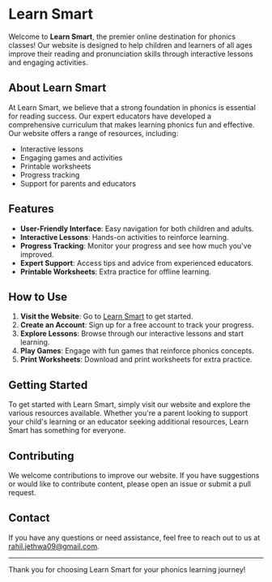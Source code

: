 # Learn Smart

Welcome to **Learn Smart**, the premier online destination for phonics classes! Our website is designed to help children and learners of all ages improve their reading and pronunciation skills through interactive lessons and engaging activities.

## About Learn Smart

At Learn Smart, we believe that a strong foundation in phonics is essential for reading success. Our expert educators have developed a comprehensive curriculum that makes learning phonics fun and effective. Our website offers a range of resources, including:

- Interactive lessons
- Engaging games and activities
- Printable worksheets
- Progress tracking
- Support for parents and educators

## Features

- **User-Friendly Interface**: Easy navigation for both children and adults.
- **Interactive Lessons**: Hands-on activities to reinforce learning.
- **Progress Tracking**: Monitor your progress and see how much you've improved.
- **Expert Support**: Access tips and advice from experienced educators.
- **Printable Worksheets**: Extra practice for offline learning.

## How to Use

1. **Visit the Website**: Go to [Learn Smart](https://rahil9.github.io/learn-smart/) to get started.
2. **Create an Account**: Sign up for a free account to track your progress.
3. **Explore Lessons**: Browse through our interactive lessons and start learning.
4. **Play Games**: Engage with fun games that reinforce phonics concepts.
5. **Print Worksheets**: Download and print worksheets for extra practice.

## Getting Started

To get started with Learn Smart, simply visit our website and explore the various resources available. Whether you're a parent looking to support your child's learning or an educator seeking additional resources, Learn Smart has something for everyone.

## Contributing

We welcome contributions to improve our website. If you have suggestions or would like to contribute content, please open an issue or submit a pull request.

## Contact

If you have any questions or need assistance, feel free to reach out to us at rahil.jethwa09@gmail.com.

---

Thank you for choosing Learn Smart for your phonics learning journey!
